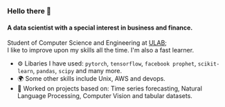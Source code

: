### Hello there 👋

#### A data scientist with a special interest in business and finance.

Student of Computer Science and Engineering at [ULAB](https://ulab.edu.bd/);<br>
I like to improve upon my skills all the time. I'm also a fast learner. <br>

- ⚙️ Libaries I have used: `pytorch`, `tensorflow`, `facebook prophet`, `scikit-learn`, `pandas`, `scipy` and many more.
- 🌍 Some other skills include Unix, AWS and devops.
- 💅 Worked on projects based on: Time series forecasting, Natural Language Processing, Computer Vision and tabular datasets.
